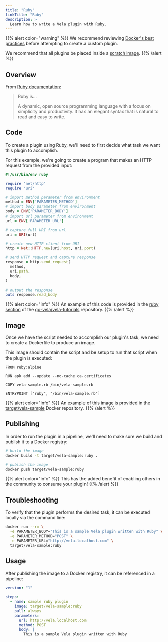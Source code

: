 ```yaml
---
title: "Ruby"
linkTitle: "Ruby"
description: >
  Learn how to write a Vela plugin with Ruby.
---
```


{{% alert color="warning" %}}
We recommend reviewing [Docker's best practices](https://docs.docker.com/develop/develop-images/dockerfile_best-practices/) before attempting to create a custom plugin.

We recommend that all plugins be placed inside a [scratch image](https://hub.docker.com/_/scratch).
{{% /alert %}}

## Overview

From [Ruby documentation](https://www.ruby-lang.org/en/):

> Ruby is...
>
> A dynamic, open source programming language with a focus on simplicity and productivity. It has an elegant syntax that is natural to read and easy to write.

## Code

To create a plugin using Ruby, we'll need to first decide what task we want this plugin to accomplish.

For this example, we're going to create a program that makes an HTTP request from the provided input:

```ruby
#!/usr/bin/env ruby

require 'net/http'
require 'uri'

# import method parameter from environment
method = ENV['PARAMETER_METHOD']
# import body parameter from environment
body = ENV['PARAMETER_BODY']
# import url parameter from environment
url = ENV['PARAMETER_URL']

# capture full URI from url
uri = URI(url)

# create new HTTP client from URI
http = Net::HTTP.new(uri.host, uri.port)

# send HTTP request and capture response
response = http.send_request(
  method,
  uri.path,
  body,
)

# output the response
puts response.read_body
```

{{% alert color="info" %}}
An example of this code is provided in the [ruby section](https://github.com/go-vela/vela-tutorials/tree/master/plugins/ruby) of the [go-vela/vela-tutorials](https://github.com/go-vela/vela-tutorials/tree/master/plugins) repository.
{{% /alert %}}

## Image

Once we have the script needed to accomplish our plugin's task, we need to create a Dockerfile to produce an image.

This image should contain the script and be setup to run that script when the plugin is executed:

```docker
FROM ruby:alpine

RUN apk add --update --no-cache ca-certificates

COPY vela-sample.rb /bin/vela-sample.rb

ENTRYPOINT ["ruby", "/bin/vela-sample.rb"]
```

{{% alert color="info" %}}
An example of this image is provided in the [target/vela-sample](https://hub.docker.com/r/target/vela-sample) Docker repository.
{{% /alert %}}

## Publishing

In order to run the plugin in a pipeline, we'll need to make sure we build and publish it to a Docker registry:

```sh
# build the image
docker build -t target/vela-sample:ruby .

# publish the image
docker push target/vela-sample:ruby
```

{{% alert color="info" %}}
This has the added benefit of enabling others in the community to consume your plugin!
{{% /alert %}}

## Troubleshooting

To verify that the plugin performs the desired task, it can be executed locally via the command line:

```sh
docker run --rm \
  -e PARAMETER_BODY="This is a sample Vela plugin written with Ruby" \
  -e PARAMETER_METHOD="POST" \
  -e PARAMETER_URL="http://vela.localhost.com" \
  target/vela-sample:ruby
```

## Usage

After publishing the image to a Docker registry, it can be referenced in a pipeline:

```yaml
version: "1"

steps:
  - name: sample ruby plugin
    image: target/vela-sample:ruby
    pull: always
    parameters:
      url: http://vela.localhost.com
      method: POST
      body: |
        This is a sample Vela plugin written with Ruby
```
